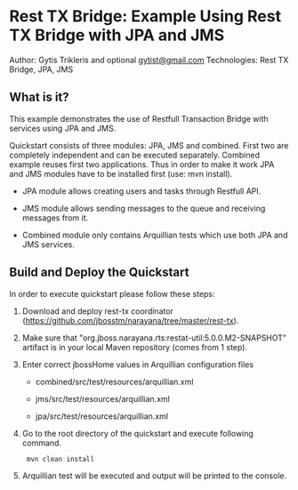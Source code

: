 Rest TX Bridge: Example Using Rest TX Bridge with JPA and JMS
======================================================
Author: Gytis Trikleris and optional gytist@gmail.com
Technologies: Rest TX Bridge, JPA, JMS

What is it?
-----------
This example demonstrates the use of Restfull Transaction Bridge with services using JPA and JMS.

Quickstart consists of three modules: JPA, JMS and combined. First two are completely independent and can be executed separately. Combined example reuses first two applications. Thus in order to make it work JPA and JMS modules have to be installed first (use: mvn install). 

 * JPA module allows creating users and tasks through Restfull API.

 * JMS module allows sending messages to the queue and receiving messages from it.

 * Combined module only contains Arquillian tests which use both JPA and JMS services. 

Build and Deploy the Quickstart
-------------------------

In order to execute quickstart please follow these steps:

1. Download and deploy rest-tx coordinator (https://github.com/jbosstm/narayana/tree/master/rest-tx).

2. Make sure that "org.jboss.narayana.rts:restat-util:5.0.0.M2-SNAPSHOT" artifact is in your local Maven repository (comes from 1 step).

3. Enter correct jbossHome values in Arquillian configuration files

    * combined/src/test/resources/arquillian.xml
		
    * jms/src/test/resources/arquillian.xml
		
    * jpa/src/test/resources/arquillian.xml
		
4. Go to the root directory of the quickstart and execute following command.

        mvn clean install

5. Arquillian test will be executed and output will be printed to the console.